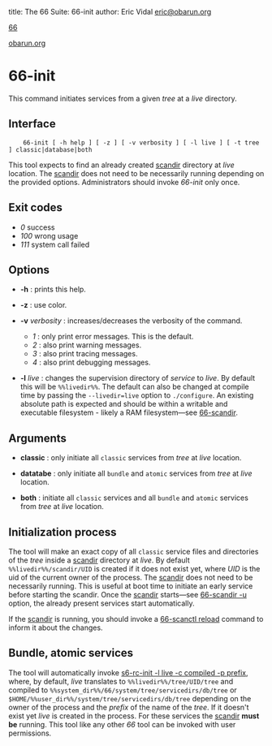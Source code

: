 title: The 66 Suite: 66-init
author: Eric Vidal <eric@obarun.org>

[66](index.html)

[obarun.org](https://web.obarun.org)

# 66-init

This command initiates services from a given *tree* at a *live* directory. 

## Interface

```
    66-init [ -h help ] [ -z ] [ -v verbosity ] [ -l live ] [ -t tree ] classic|database|both
```

This tool expects to find an already created [scandir](66-scandir.html) directory at *live* location. The [scandir](66-scandir.html) does not need to be necessarily running depending on the provided options. Administrators should invoke *66-init* only once.

## Exit codes

- *0* success
- *100* wrong usage
- *111* system call failed

## Options

- **-h** : prints this help.

- **-z** : use color.

- **-v** *verbosity* : increases/decreases the verbosity of the command.
    * *1* : only print error messages. This is the default.
    * *2* : also print warning messages.
    * *3* : also print tracing messages.
    * *4* : also print debugging messages.

- **-l** *live* : changes the supervision directory of *service* to *live*. By default this will be `%%livedir%%`. The default can also be changed at compile time by passing the `--livedir=live` option to `./configure`. An existing absolute path is expected and should be within a writable and executable filesystem - likely a RAM filesystem—see [66-scandir](66-scandir.html).

## Arguments

- **classic** : only initiate all `classic` services from *tree* at *live* location. 

- **datatabe** : only initiate all `bundle` and `atomic` services from *tree* at *live* location. 

- **both** : initiate all `classic` services and all `bundle` and `atomic` services from *tree* at *live* location. 


## Initialization process

The tool will make an exact copy of all `classic` service files and directories of the *tree* inside a [scandir](66-scandir.html) directory at *live*. By default `%%livedir%%/scandir/UID` is created if it does not exist yet, where *UID* is the uid of the current owner of the process. The [scandir](66-scandir.html) does not need to be necessarily running. This is useful at boot time to initiate an early service before starting the scandir. Once the [scandir](66-scandir.html) starts—see [66-scandir -u](66-scandir.html) option, the already present services start automatically.

If the [scandir](66-scandir.html) is running, you should invoke a [66-scanctl reload](66-scanctl.html) command to inform it about the changes.

## Bundle, atomic services

The tool will automatically invoke [s6-rc-init -l live -c compiled -p prefix](https://skarnet.org/software/s6-rc/s6-rc-init.html), where, by default, *live* translates to `%%livedir%%/tree/UID/tree` and compiled to `%%system_dir%%/66/system/tree/servicedirs/db/tree` or `$HOME/%%user_dir%%/system/tree/servicedirs/db/tree` depending on the owner of the process and the *prefix* of the name of the *tree*. If it doesn't exist yet *live* is created in the process. For these services the [scandir](66-scandir.html) **must be** running. This tool like any other *66* tool can be invoked with user permissions.
